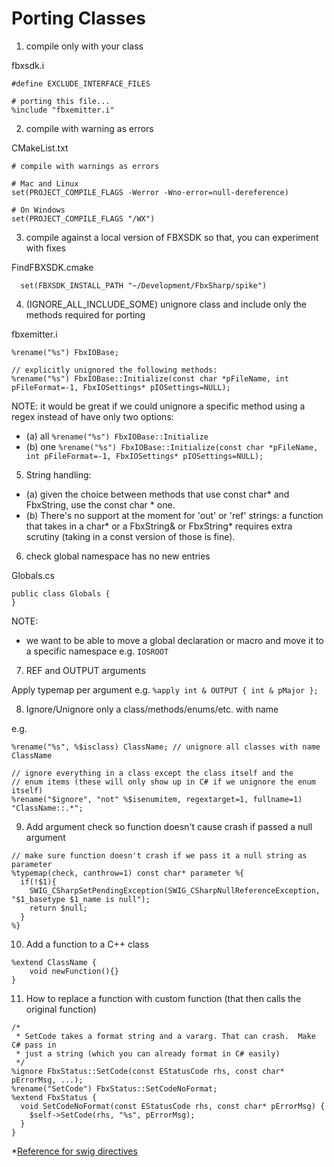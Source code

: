 # Porting Classes

1. compile only with your class

fbxsdk.i
```
#define EXCLUDE_INTERFACE_FILES

# porting this file...
%include "fbxemitter.i"
```

2. compile with warning as errors

CMakeList.txt
```
# compile with warnings as errors

# Mac and Linux
set(PROJECT_COMPILE_FLAGS -Werror -Wno-error=null-dereference)

# On Windows
set(PROJECT_COMPILE_FLAGS "/WX")
```

3. compile against a local version of FBXSDK so that, you can experiment with fixes

FindFBXSDK.cmake
```
  set(FBXSDK_INSTALL_PATH "~/Development/FbxSharp/spike")
```

4. (IGNORE_ALL_INCLUDE_SOME) unignore class and include only the methods required for porting

fbxemitter.i
```
%rename("%s") FbxIOBase;

// explicitly unignored the following methods:
%rename("%s") FbxIOBase::Initialize(const char *pFileName, int pFileFormat=-1, FbxIOSettings* pIOSettings=NULL);
```

NOTE: it would be great if we could unignore a specific method using a regex instead of have only two options:
* (a)  all ```%rename("%s") FbxIOBase::Initialize```
* (b)  one ```%rename("%s") FbxIOBase::Initialize(const char *pFileName, int pFileFormat=-1, FbxIOSettings* pIOSettings=NULL);```

5. String handling: 

* (a) given the choice between methods that use const char* and FbxString, use the const char * one. 
* (b) There's no support at the moment for 'out' or 'ref' strings: a function that takes in a char* or a FbxString& or FbxString* requires extra scrutiny (taking in a const version of those is fine).

6. check global namespace has no new entries

Globals.cs
```
public class Globals {
}
```

NOTE:
* we want to be able to move a global declaration or macro and move it to a specific namespace e.g. ```IOSROOT```

7. REF and OUTPUT arguments

Apply typemap per argument e.g.
```%apply int & OUTPUT { int & pMajor };```

8. Ignore/Unignore only a class/methods/enums/etc. with name

e.g.
```
%rename("%s", %$isclass) ClassName; // unignore all classes with name ClassName

// ignore everything in a class except the class itself and the 
// enum items (these will only show up in C# if we unignore the enum itself)
%rename("$ignore", "not" %$isenumitem, regextarget=1, fullname=1) "ClassName::.*";
```

9. Add argument check so function doesn't cause crash if passed a null argument
```
// make sure function doesn't crash if we pass it a null string as parameter
%typemap(check, canthrow=1) const char* parameter %{
  if(!$1){
    SWIG_CSharpSetPendingException(SWIG_CSharpNullReferenceException, "$1_basetype $1_name is null");
    return $null;
  }
%}
```

10. Add a function to a C++ class

```
%extend ClassName {
    void newFunction(){}
}
```

11. How to replace a function with custom function (that then calls the original function)
```
/*
 * SetCode takes a format string and a vararg. That can crash.  Make C# pass in
 * just a string (which you can already format in C# easily)
 */
%ignore FbxStatus::SetCode(const EStatusCode rhs, const char* pErrorMsg, ...);
%rename("SetCode") FbxStatus::SetCodeNoFormat;
%extend FbxStatus {
  void SetCodeNoFormat(const EStatusCode rhs, const char* pErrorMsg) {
    $self->SetCode(rhs, "%s", pErrorMsg);
  }
}
```

*[Reference for swig directives](http://www.hep.caltech.edu/~piti/share/swig/1.3.38/swig.swg)

